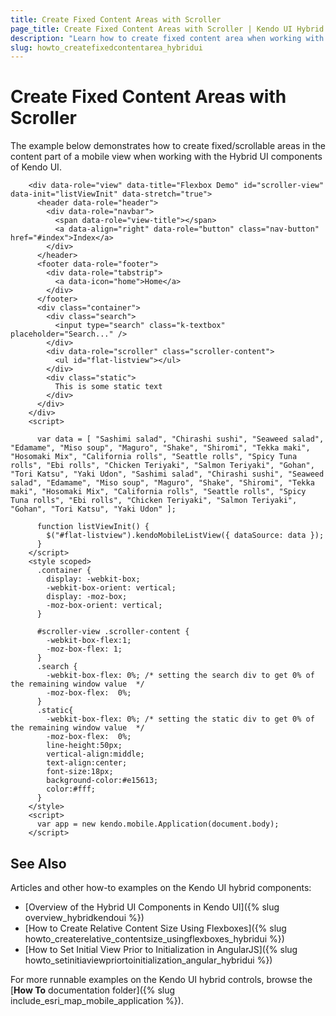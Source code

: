 ```yaml
---
title: Create Fixed Content Areas with Scroller
page_title: Create Fixed Content Areas with Scroller | Kendo UI Hybrid Components
description: "Learn how to create fixed content area when working with the Hybrid UI components of Kendo UI."
slug: howto_createfixedcontentarea_hybridui
---
```


# Create Fixed Content Areas with Scroller

The example below demonstrates how to create fixed/scrollable areas in the content part of a mobile view when working with the Hybrid UI components of Kendo UI.



```dojo
    <div data-role="view" data-title="Flexbox Demo" id="scroller-view" data-init="listViewInit" data-stretch="true">
      <header data-role="header">
        <div data-role="navbar">
          <span data-role="view-title"></span>
          <a data-align="right" data-role="button" class="nav-button" href="#index">Index</a>
        </div>
      </header>
      <footer data-role="footer">
        <div data-role="tabstrip">
          <a data-icon="home">Home</a>
        </div>
      </footer>
      <div class="container">
        <div class="search">
          <input type="search" class="k-textbox" placeholder="Search..." />
        </div>
        <div data-role="scroller" class="scroller-content">
          <ul id="flat-listview"></ul>
        </div>
        <div class="static">
          This is some static text
        </div>
      </div>
    </div>
    <script>

      var data = [ "Sashimi salad", "Chirashi sushi", "Seaweed salad", "Edamame", "Miso soup", "Maguro", "Shake", "Shiromi", "Tekka maki", "Hosomaki Mix", "California rolls", "Seattle rolls", "Spicy Tuna rolls", "Ebi rolls", "Chicken Teriyaki", "Salmon Teriyaki", "Gohan", "Tori Katsu", "Yaki Udon", "Sashimi salad", "Chirashi sushi", "Seaweed salad", "Edamame", "Miso soup", "Maguro", "Shake", "Shiromi", "Tekka maki", "Hosomaki Mix", "California rolls", "Seattle rolls", "Spicy Tuna rolls", "Ebi rolls", "Chicken Teriyaki", "Salmon Teriyaki", "Gohan", "Tori Katsu", "Yaki Udon" ];

      function listViewInit() {
        $("#flat-listview").kendoMobileListView({ dataSource: data });
      }
    </script>
    <style scoped>
      .container {
        display: -webkit-box;
        -webkit-box-orient: vertical;
        display: -moz-box;
        -moz-box-orient: vertical;
      }

      #scroller-view .scroller-content {
        -webkit-box-flex:1;
        -moz-box-flex: 1;
      }
      .search {
        -webkit-box-flex: 0%; /* setting the search div to get 0% of the remaining window value  */
        -moz-box-flex:  0%;
      }
      .static{
        -webkit-box-flex: 0%; /* setting the static div to get 0% of the remaining window value  */
        -moz-box-flex:  0%;
        line-height:50px;
        vertical-align:middle;
        text-align:center;
        font-size:18px;
        background-color:#e15613;
        color:#fff;
      }
    </style>
    <script>
      var app = new kendo.mobile.Application(document.body);
    </script>
```

## See Also

Articles and other how-to examples on the Kendo UI hybrid components:

* [Overview of the Hybrid UI Components in Kendo UI]({% slug overview_hybridkendoui %})
* [How to Create Relative Content Size Using Flexboxes]({% slug howto_createrelative_contentsize_usingflexboxes_hybridui %})
* [How to Set Initial View Prior to Initialization in AngularJS]({% slug howto_setinitiaviewpriortoinitialization_angular_hybridui %})

For more runnable examples on the Kendo UI hybrid controls, browse the [**How To** documentation folder]({% slug include_esri_map_mobile_application %}).
